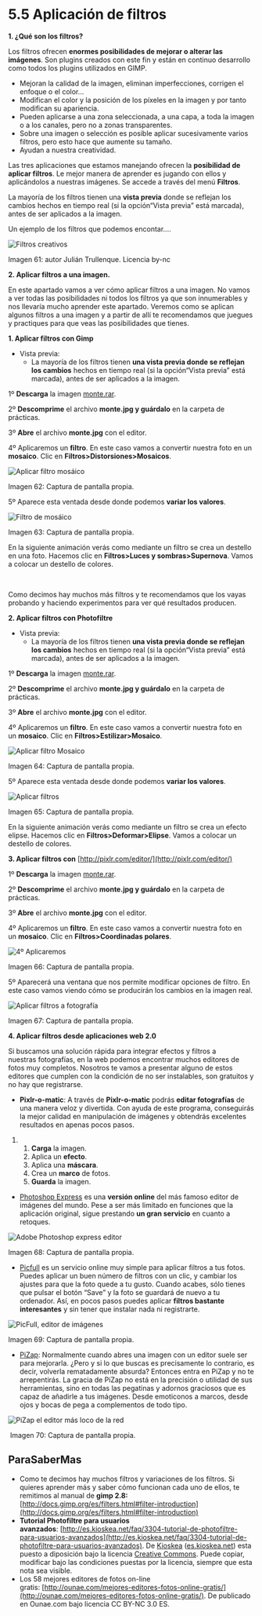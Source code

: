 # 5.5 Aplicación de filtros

**1\. ¿Qué son los filtros?**

Los filtros ofrecen **enormes posibilidades de mejorar o alterar las imágenes**. Son plugins creados con este fin y están en continuo desarrollo como todos los plugins utilizados en GIMP. 

*   Mejoran la calidad de la imagen, eliminan imperfecciones, corrigen el enfoque o el color...
*   Modifican el color y la posición de los píxeles en la imagen y por tanto modifican su apariencia.
*   Pueden aplicarse a una zona seleccionada, a una capa, a toda la imagen o a los canales, pero no a zonas transparentes.
*   Sobre una imagen o selección es posible aplicar sucesivamente varios filtros, pero esto hace que aumente su tamaño.
*   Ayudan a nuestra creatividad.

Las tres aplicaciones que estamos manejando ofrecen la **posibilidad de aplicar filtros**. Le mejor manera de aprender es jugando con ellos y aplicándolos a nuestras imágenes. Se accede a través del menú **Filtros**.

La mayoría de los filtros tienen una **vista previa** donde se reflejan los cambios hechos en tiempo real (si la opción“Vista previa” está marcada), antes de ser aplicados a la imagen.

Un ejemplo de los filtros que podemos encontar....


![](img/filtros.jpg "Filtros creativos")


Imagen 61: autor Julián Trullenque. Licencia by-nc

**2\. Aplicar filtros a una imagen.**

En este apartado vamos a ver cómo aplicar filtros a una imagen. No vamos a ver todas las posibilidades ni todos los filtros ya que son innumerables y nos llevaría mucho aprender este apartado. Veremos como se aplican algunos filtros a una imagen y a partir de allí te recomendamos que juegues y practiques para que veas las posibilidades que tienes.

**1\. Aplicar filtros con Gimp**

*   Vista previa:
    *   La mayoría de los filtros tienen **una vista previa donde se reflejan los cambios** hechos en tiempo real (si la opción“Vista previa” está marcada), antes de ser aplicados a la imagen.

1º **Descarga** la imagen [monte.rar](http://aularagon.catedu.es/materialesaularagon2013/imagen/monte.rar).

2º **Descomprime** el archivo **monte.jpg y guárdalo** en la carpeta de prácticas.

3º **Abre** el archivo **monte.jpg** con el editor.

4º Aplicaremos un **filtro**. En este caso vamos a convertir nuestra foto en un **mosaico**. Clic en **Filtros>Distorsiones>Mosaicos**.


![](img/filtro1.jpg "Aplicar filtro mosáico")


Imagen 62: Captura de pantalla propia.

5º Aparece esta ventada desde donde podemos **variar los valores**.


![](img/filtro2.jpg "Filtro de mosáico")


Imagen 63: Captura de pantalla propia.

En la siguiente animación verás como mediante un filtro se crea un destello en una foto. Hacemos clic en **Filtros>Luces y sombras>Supernova**. Vamos a colocar un destello de colores.

 

Como decimos hay muchos más filtros y te recomendamos que los vayas probando y haciendo experimentos para ver qué resultados producen.

**2\. Aplicar filtros con Photofiltre**

*   Vista previa:
    *   La mayoría de los filtros tienen **una vista previa donde se reflejan los cambios** hechos en tiempo real (si la opción“Vista previa” está marcada), antes de ser aplicados a la imagen.

1º **Descarga** la imagen [monte.rar](http://aularagon.catedu.es/materialesaularagon2013/imagen/monte.rar).

2º **Descomprime** el archivo **monte.jpg y guárdalo** en la carpeta de prácticas.

3º **Abre** el archivo **monte.jpg** con el editor.

4º Aplicaremos un **filtro**. En este caso vamos a convertir nuestra foto en un **mosaico**. Clic en **Filtros>Estilizar>Mosaico**.


![](img/filtro3.jpg "Aplicar filtro Mosaico")


Imagen 64: Captura de pantalla propia.

5º Aparece esta ventada desde donde podemos **variar los valores**.


![](img/filtro4.jpg "Aplicar filtros")


Imagen 65: Captura de pantalla propia.

En la siguiente animación verás como mediante un filtro se crea un efecto elipse. Hacemos clic en **Filtros>Deformar>Elipse**. Vamos a colocar un destello de colores.

**3\. Aplicar filtros con** [http://pixlr.com/editor/](http://pixlr.com/editor/)

1º **Descarga** la imagen [monte.rar](http://aularagon.catedu.es/materialesaularagon2013/imagen/monte.rar).

2º **Descomprime** el archivo **monte.jpg y guárdalo** en la carpeta de prácticas.

3º **Abre** el archivo **monte.jpg** con el editor.

4º Aplicaremos un **filtro**. En este caso vamos a convertir nuestra foto en un **mosaico**. Clic en **Filtros>Coordinadas polares**.


![](img/filtro5.jpg "4º Aplicaremos")


Imagen 66: Captura de pantalla propia.

5º Aparecerá una ventana que nos permite modificar opciones de filtro. En este caso vamos viendo cómo se producirán los cambios en la imagen real.


![](img/filtro6.jpg "Aplicar filtros a fotografía")


Imagen 67: Captura de pantalla propia.

**4\. Aplicar filtros desde aplicaciones web 2.0**

Si buscamos una solución rápida para integrar efectos y filtros a nuestras fotografías, en la web podemos encontrar muchos editores de fotos muy completos. Nosotros te vamos a presentar alguno de estos editores que cumplen con la condición de no ser instalables, son gratuitos y no hay que registrarse.

*   **Pixlr-o-matic**: A través de **Pixlr-o-matic** podrás **editar fotografías** de una manera veloz y divertida. Con ayuda de este programa, conseguirás la mejor calidad en manipulación de imágenes y obtendrás excelentes resultados en apenas pocos pasos.

1.  1.  **Carga** la imagen.
    2.  Aplica un **efecto**.
    3.  Aplica una **máscara**.
    4.  Crea un **marco** de fotos.
    5.  **Guarda** la imagen.

*   [Photoshop Express](http://www.photoshop.com/tools?wf=editor) es una **versión online** del más famoso editor de imágenes del mundo. Pese a ser más limitado en funciones que la aplicación original, sigue prestando **un gran servicio** en cuanto a retoques.


![](img/filtro7.jpg "Adobe Photoshop express editor")


Imagen 68: Captura de pantalla propia.

*   [Picfull](http://www.picfull.com/) es un servicio online muy simple para aplicar filtros a tus fotos. Puedes aplicar un buen número de filtros con un clic, y cambiar los ajustes para que la foto quede a tu gusto. Cuando acabes, sólo tienes que pulsar el botón “Save” y la foto se guardará de nuevo a tu ordenador. Así, en pocos pasos puedes aplicar **filtros bastante interesantes** y sin tener que instalar nada ni registrarte.


![](img/filtro8.jpg "PicFull, editor de imágenes")


Imagen 69: Captura de pantalla propia.

*   [PiZap](http://www.pizap.com/): Normalmente cuando abres una imagen con un editor suele ser para mejorarla. ¿Pero y si lo que buscas es precisamente lo contrario, es decir, volverla rematadamente absurda? Entonces entra en PiZap y no te arrepentirás. La gracia de PiZap no está en la precisión o utilidad de sus herramientas, sino en todas las pegatinas y adornos graciosos que es capaz de añadirle a tus imágenes. Desde emoticonos a marcos, desde ojos y bocas de pega a complementos de todo tipo.


![](img/filtro9.jpg "PiZap el editor más loco de la red")


 Imagen 70: Captura de pantalla propia.

## ParaSaberMas

*   Como te decimos hay muchos filtros y variaciones de los filtros. Si quieres aprender más y saber cómo funcionan cada uno de ellos, te remitimos al manual de **gimp 2.8:**[http://docs.gimp.org/es/filters.html#filter-introduction](http://docs.gimp.org/es/filters.html#filter-introduction)
*   **Tutorial Photofiltre para usuarios avanzados**: [http://es.kioskea.net/faq/3304-tutorial-de-photofiltre-para-usuarios-avanzados](http://es.kioskea.net/faq/3304-tutorial-de-photofiltre-para-usuarios-avanzados). De [Kioskea](http://es.kioskea.net/) ([es.kioskea.net](http://es.kioskea.net/)) esta puesto a diposición bajo la licencia [Creative Commons](http://es.kioskea.net/ccmguide/ccmlicence.php3). Puede copiar, modificar bajo las condiciones puestas por la licencia, siempre que esta nota sea visible.
*   Los 58 mejores editores de fotos on-line gratis: [http://ounae.com/mejores-editores-fotos-online-gratis/](http://ounae.com/mejores-editores-fotos-online-gratis/). De publicado en Ounae.com bajo licencia CC BY-NC 3.0 ES.

